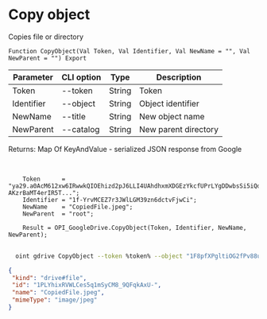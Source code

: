 ﻿---
sidebar_position: 7
---

# Copy object
 Copies file or directory



`Function CopyObject(Val Token, Val Identifier, Val NewName = "", Val NewParent = "") Export`

  | Parameter | CLI option | Type | Description |
  |-|-|-|-|
  | Token | --token | String | Token |
  | Identifier | --object | String | Object identifier |
  | NewName | --title | String | New object name |
  | NewParent | --catalog | String | New parent directory |

  
  Returns:  Map Of KeyAndValue - serialized JSON response from Google

<br/>




```bsl title="Code example"
    Token      = "ya29.a0AcM612xw6IRwwkQIOEhizd2pJ6LLI4UAhdhxmXDGEzYkcfUPrLYgDDwbsSi5iQdc78WPs_1_Qor5KipuV6mAIvr6z-AKzrBaMT4erIR5T...";
    Identifier = "1f-YrvMCEZ7r3JWlLGM39zn6dctvFjwCi";
    NewName    = "CopiedFile.jpeg";
    NewParent  = "root";

    Result = OPI_GoogleDrive.CopyObject(Token, Identifier, NewName, NewParent);
```



```sh title="CLI command example"
    
  oint gdrive CopyObject --token %token% --object "1F8pfXPgltiOG2fPv88uStwegYj1tRoFk" --title %title% --catalog %catalog%

```

```json title="Result"
{
 "kind": "drive#file",
 "id": "1PLYhixRVWLCes5q1mSyCM8_9QFqkAxU-",
 "name": "CopiedFile.jpeg",
 "mimeType": "image/jpeg"
}
```
